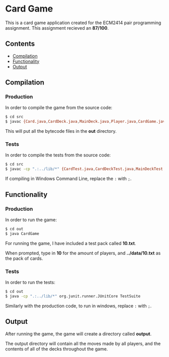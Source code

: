 # Card Game 
This is a card game application created for the ECM2414 pair programming assignment. This assignment recieved an __87/100__.

## Contents

 - [Compilation](#Compilation) 
 - [Functionality](#Functionality)
 - [Output](#Output)

## Compilation

### Production 

In order to compile the game from the source code:

```bash
$ cd src
$ javac {Card.java,CardDeck.java,MainDeck.java,Player.java,CardGame.java} -d ../out
```

This will put all the bytecode files in the __out__ directory.

### Tests 

In order to compile the tests from the source code:

```bash
$ cd src
$ javac -cp ".:../lib/*" {CardTest.java,CardDeckTest.java,MainDeckTest.java,PlayerTest.java,CardGameTest.java} -d ../out
```

If compiling in Windows Command Line, replace the `:` with `;`.

## Functionality

### Production

In order to run the game:

```bash
$ cd out
$ java CardGame
```

For running the game, I have included a test pack called __10.txt__.

When prompted, type in __10__ for the amount of players, and __../data/10.txt__ as the pack of cards.

### Tests

In order to run the tests:

```bash
$ cd out
$ java -cp ".:../lib/*" org.junit.runner.JUnitCore TestSuite
```

Similarly with the production code, to run in windows, replace `:` with `;`.

## Output 

After running the game, the game will create a directory called __output__.

The output directory will contain all the moves made by all players, and the contents of all of the decks throughout the game.
